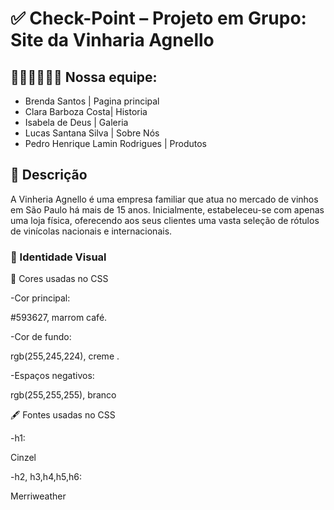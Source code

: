 # ✅ Check-Point – Projeto em Grupo: Site da Vinharia Agnello

## 👩🏻‍💻🧑🏽‍💻 Nossa equipe:

- Brenda Santos | Pagina principal
- Clara Barboza Costa| Historia
- Isabela de Deus  | Galeria
- Lucas Santana Silva | Sobre Nós 
- Pedro Henrique Lamin Rodrigues | Produtos

## 🧠 Descrição

A Vinheria Agnello é uma empresa familiar que atua no mercado de vinhos em São Paulo há mais de 15 anos. Inicialmente, estabeleceu-se com apenas uma loja física, oferecendo aos seus clientes uma vasta seleção de rótulos de vinícolas nacionais e internacionais.

### 📕 Identidade Visual

🎨 Cores usadas no CSS

-Cor principal:

#593627, marrom café.

-Cor de fundo:

rgb(255,245,224), creme .

-Espaços negativos:

rgb(255,255,255), branco 

🖋 Fontes usadas no CSS

-h1:

Cinzel

-h2, h3,h4,h5,h6:

Merriweather
